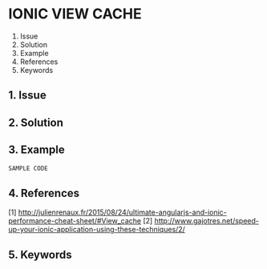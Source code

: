 # IONIC VIEW CACHE
1. Issue
2. Solution
3. Example
4. References
5. Keywords


## 1. Issue


## 2. Solution

## 3. Example

```javascript
SAMPLE CODE
```

## 4. References

[1] http://julienrenaux.fr/2015/08/24/ultimate-angularjs-and-ionic-performance-cheat-sheet/#View_cache
[2] http://www.gajotres.net/speed-up-your-ionic-application-using-these-techniques/2/



## 5. Keywords





